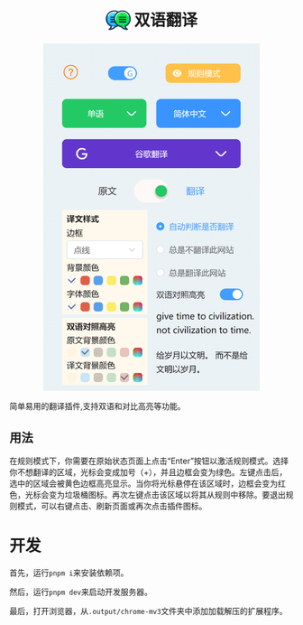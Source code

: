 <h1 align="center">
  <img align="top" width="44" src="https://raw.githubusercontent.com/linuxscreen/duo-translator/HEAD/public/icon/48.png" alt="DUO Logo">
  <span>双语翻译</span>
</h1>

<div align="center">
<img style="width: 384px" src="https://raw.githubusercontent.com/linuxscreen/duo-translator/HEAD/docs/assets/duo-zh.png" alt="">
</div>

简单易用的翻译插件,支持双语和对比高亮等功能。

## 用法

在规则模式下，你需要在原始状态页面上点击“Enter”按钮以激活规则模式。选择你不想翻译的区域，光标会变成加号（+），并且边框会变为绿色。左键点击后，选中的区域会被黄色边框高亮显示。当你将光标悬停在该区域时，边框会变为红色，光标会变为垃圾桶图标。再次左键点击该区域以将其从规则中移除。要退出规则模式，可以右键点击、刷新页面或再次点击插件图标。

# 开发

首先，运行`pnpm i`来安装依赖项。

然后，运行`pnpm dev`来启动开发服务器。

最后，打开浏览器，从`.output/chrome-mv3`文件夹中添加加载解压的扩展程序。
